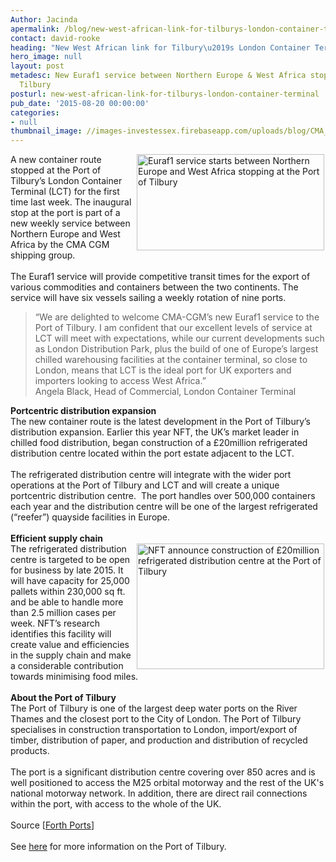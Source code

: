 ```yaml
---
Author: Jacinda
apermalink: /blog/new-west-african-link-for-tilburys-london-container-terminal
contact: david-rooke
heading: "New West African link for Tilbury\u2019s London Container Terminal"
hero_image: null
layout: post
metadesc: New Euraf1 service between Northern Europe & West Africa stops at Port of
  Tilbury
posturl: new-west-african-link-for-tilburys-london-container-terminal
pub_date: '2015-08-20 00:00:00'
categories:
- null
thumbnail_image: //images-investessex.firebaseapp.com/uploads/blog/CMA_mini.jpg
---
```


<p><img alt='Euraf1 service starts between Northern Europe and West Africa stopping at the Port of Tilbury' src='//images-investessex.firebaseapp.com/uploads/blog/CMA_300.jpg' style='float:right; height:154px; margin-left:2px; margin-right:2px; width:300px'/>A new container route stopped at the Port of Tilbury’s London Container Terminal (LCT) for the first time last week. The inaugural stop at the port is part of a new weekly service between Northern Europe and West Africa by the CMA CGM shipping group.<br/><br/>The Euraf1 service will provide competitive transit times for the export of various commodities and containers between the two continents. The service will have six vessels sailing a weekly rotation of nine ports.</p><blockquote><p>“We are delighted to welcome CMA-CGM’s new Euraf1 service to the Port of Tilbury. I am confident that our excellent levels of service at LCT will meet with expectations, while our current developments such as London Distribution Park, plus the build of one of Europe’s largest chilled warehousing facilities at the container terminal, so close to London, means that LCT is the ideal port for UK exporters and importers looking to access West Africa.”<br/>Angela Black, Head of Commercial, London Container Terminal</p></blockquote><p><strong>Portcentric distribution expansion</strong><br/>The new container route is the latest development in the Port of Tilbury’s distribution expansion. Earlier this year NFT, the UK’s market leader in chilled food distribution, began construction of a £20million refrigerated distribution centre located within the port estate adjacent to the LCT.<br/><br/>The refrigerated distribution centre will integrate with the wider port operations at the Port of Tilbury and LCT and will create a unique portcentric distribution centre.  The port handles over 500,000 containers each year and the distribution centre will be one of the largest refrigerated (“reefer”) quayside facilities in Europe.<br/><br/><strong>Efficient supply chain</strong><br/><img alt='NFT announce construction of £20million refrigerated distribution centre at the Port of Tilbury' src='//images-investessex.firebaseapp.com/uploads/blog/Port_of_tilbury_chilled_facility_opening_300.jpg' style='float:right; height:201px; margin-left:2px; margin-right:2px; width:300px'/>The refrigerated distribution centre is targeted to be open for business by late 2015. It will have capacity for 25,000 pallets within 230,000 sq ft. and be able to handle more than 2.5 million cases per week. NFT’s research identifies this facility will create value and efficiencies in the supply chain and make a considerable contribution towards minimising food miles.<br/><br/><strong>About the Port of Tilbury</strong><br/>The Port of Tilbury is one of the largest deep water ports on the River Thames and the closest port to the City of London. The Port of Tilbury specialises in construction transportation to London, import/export of timber, distribution of paper, and production and distribution of recycled products.<br/><br/>The port is a significant distribution centre covering over 850 acres and is well positioned to access the M25 orbital motorway and the rest of the UK's national motorway network. In addition, there are direct rail connections within the port, with access to the whole of the UK.<br/><br/>Source [<a href='https://forthports.co.uk/media/releases/2828/New+West+African+Service+for+LCT/' target='_blank'>Forth Ports</a>]<br/><br/>See <a href='http://www.investessex.co.uk/studies/place-studies/port-of-tilbury/' target='_blank'>here</a> for more information on the Port of Tilbury.</p>